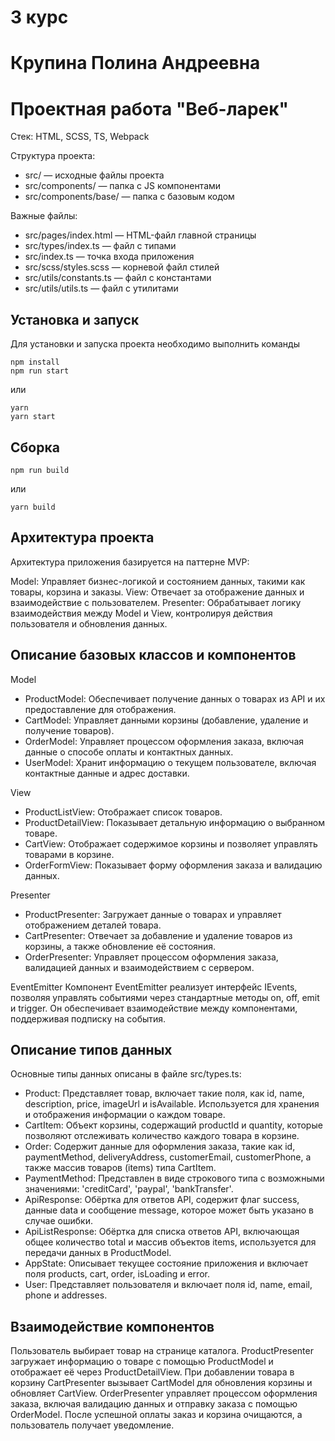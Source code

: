 # 3 курс
# Крупина Полина Андреевна
# Проектная работа "Веб-ларек"

Стек: HTML, SCSS, TS, Webpack

Структура проекта:
- src/ — исходные файлы проекта
- src/components/ — папка с JS компонентами
- src/components/base/ — папка с базовым кодом

Важные файлы:
- src/pages/index.html — HTML-файл главной страницы
- src/types/index.ts — файл с типами
- src/index.ts — точка входа приложения
- src/scss/styles.scss — корневой файл стилей
- src/utils/constants.ts — файл с константами
- src/utils/utils.ts — файл с утилитами

## Установка и запуск
Для установки и запуска проекта необходимо выполнить команды

```
npm install
npm run start
```

или

```
yarn
yarn start
```
## Сборка

```
npm run build
```

или

```
yarn build
```

## Архитектура проекта
Архитектура приложения базируется на паттерне MVP:

Model: Управляет бизнес-логикой и состоянием данных, такими как товары, корзина и заказы.
View: Отвечает за отображение данных и взаимодействие с пользователем.
Presenter: Обрабатывает логику взаимодействия между Model и View, контролируя действия пользователя и обновления данных.

## Описание базовых классов и компонентов
Model
- ProductModel: Обеспечивает получение данных о товарах из API и их предоставление для отображения.
- CartModel: Управляет данными корзины (добавление, удаление и получение товаров).
- OrderModel: Управляет процессом оформления заказа, включая данные о способе оплаты и контактных данных.
- UserModel: Хранит информацию о текущем пользователе, включая контактные данные и адрес доставки.

View
- ProductListView: Отображает список товаров.
- ProductDetailView: Показывает детальную информацию о выбранном товаре.
- CartView: Отображает содержимое корзины и позволяет управлять товарами в корзине.
- OrderFormView: Показывает форму оформления заказа и валидацию данных.

Presenter
- ProductPresenter: Загружает данные о товарах и управляет отображением деталей товара.
- CartPresenter: Отвечает за добавление и удаление товаров из корзины, а также обновление её состояния.
- OrderPresenter: Управляет процессом оформления заказа, валидацией данных и взаимодействием с сервером.

EventEmitter
Компонент EventEmitter реализует интерфейс IEvents, позволяя управлять событиями через стандартные методы on, off, emit и trigger. Он обеспечивает взаимодействие между компонентами, поддерживая подписку на события.

## Описание типов данных
Основные типы данных описаны в файле src/types.ts:

- Product: Представляет товар, включает такие поля, как id, name, description, price, imageUrl и isAvailable. Используется для хранения и отображения информации о каждом товаре.
- CartItem: Объект корзины, содержащий productId и quantity, которые позволяют отслеживать количество каждого товара в корзине.
- Order: Содержит данные для оформления заказа, такие как id, paymentMethod, deliveryAddress, customerEmail, customerPhone, а также массив товаров (items) типа CartItem.
- PaymentMethod: Представлен в виде строкового типа с возможными значениями: 'creditCard', 'paypal', 'bankTransfer'.
- ApiResponse<T>: Обёртка для ответов API, содержит флаг success, данные data и сообщение message, которое может быть указано в случае ошибки.
- ApiListResponse<T>: Обёртка для списка ответов API, включающая общее количество total и массив объектов items, используется для передачи данных в ProductModel.
- AppState: Описывает текущее состояние приложения и включает поля products, cart, order, isLoading и error.
- User: Представляет пользователя и включает поля id, name, email, phone и addresses.

## Взаимодействие компонентов
Пользователь выбирает товар на странице каталога.
ProductPresenter загружает информацию о товаре с помощью ProductModel и отображает её через ProductDetailView.
При добавлении товара в корзину CartPresenter вызывает CartModel для обновления корзины и обновляет CartView.
OrderPresenter управляет процессом оформления заказа, включая валидацию данных и отправку заказа с помощью OrderModel.
После успешной оплаты заказ и корзина очищаются, а пользователь получает уведомление.